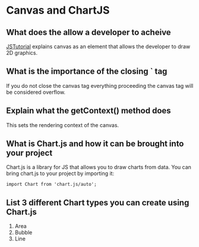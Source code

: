 # Canvas and ChartJS

## What does the <canvas> allow a developer to acheive

[JSTutorial](https://www.javascripttutorial.net/web-apis/javascript-canvas/) explains canvas as an element that allows the developer to draw 2D graphics.

## What is the importance of the closing `</canvas> tag

If you do not close the canvas tag everything proceeding the canvas tag will be considered overflow.

## Explain what the getContext() method does

This sets the rendering context of the canvas.

## What is Chart.js and how it can be brought into your project

Chart.js is a library for JS that allows you to draw charts from data. You can bring chart.js to your project by importing it:

`import Chart from 'chart.js/auto';`

## List 3 different Chart types you can create using Chart.js

1. Area
2. Bubble
3. Line
